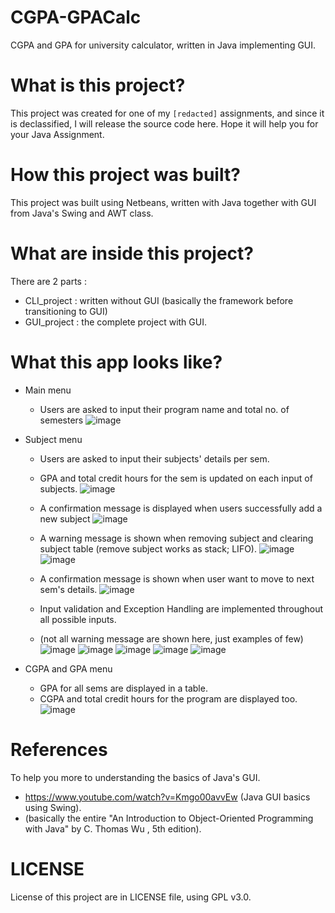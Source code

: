 # CGPA-GPACalc
CGPA and GPA for university calculator, written in Java implementing GUI.

# What is this project?
This project was created for one of my `[redacted]` assignments, and since it is declassified, I will release the source code here. Hope it will help you for your Java Assignment.

# How this project was built?
This project was built using Netbeans, written with Java together with GUI from Java's Swing and AWT class.

# What are inside this project?
There are 2 parts :
- CLI_project : written without GUI (basically the framework before transitioning to GUI)
- GUI_project : the complete project with GUI.

# What this app looks like?
- Main menu
  - Users are asked to input their program name and total no. of semesters
  ![image](https://user-images.githubusercontent.com/91692409/204714791-60473f84-85df-4eac-b724-7ccb48f3171b.png)

- Subject menu
  - Users are asked to input their subjects' details per sem.
  - GPA and total credit hours for the sem is updated on each input of subjects.
  ![image](https://user-images.githubusercontent.com/91692409/204714982-8f0baa78-a384-4476-a8e4-2c36849da78a.png)

  - A confirmation message is displayed when users successfully add a new subject
  ![image](https://user-images.githubusercontent.com/91692409/204715625-b9443a37-3080-4267-94e9-ca34120f01ac.png)

  - A warning message is shown when removing subject and clearing subject table (remove subject works as stack; LIFO).
  ![image](https://user-images.githubusercontent.com/91692409/204715975-6c9421c1-f4a3-4e30-9569-7d5bdb77c966.png)
  ![image](https://user-images.githubusercontent.com/91692409/204716036-2399e994-7978-4a83-afbf-3345038c9b33.png)

  - A confirmation message is shown when user want to move to next sem's details.
  ![image](https://user-images.githubusercontent.com/91692409/204716133-02956ee8-8ed8-4af1-8f78-5d06611ca8c3.png)

  - Input validation and Exception Handling are implemented throughout all possible inputs.
  - (not all warning message are shown here, just examples of few)
  ![image](https://user-images.githubusercontent.com/91692409/204716780-e9cce1bb-f673-4ded-805e-a5337e91fe91.png)
  ![image](https://user-images.githubusercontent.com/91692409/204716809-19b2a24c-a0f3-4db2-86fd-3fdce9ec9158.png)
  ![image](https://user-images.githubusercontent.com/91692409/204715489-2bdb8463-2dcd-4c90-b5a0-703ef2c306e4.png)
  ![image](https://user-images.githubusercontent.com/91692409/204715526-9cea7c5e-044f-48b3-86fb-f916632b3ff2.png)
  ![image](https://user-images.githubusercontent.com/91692409/204715561-3fb8abfb-7a49-42fa-b206-3141d33bbbea.png)

- CGPA and GPA menu
  - GPA for all sems are displayed in a table.
  - CGPA and total credit hours for the program are displayed too.
  ![image](https://user-images.githubusercontent.com/91692409/204716634-7414e08a-a28b-4436-9937-9d2742f736cd.png)

# References
To help you more to understanding the basics of Java's GUI.
- https://www.youtube.com/watch?v=Kmgo00avvEw (Java GUI basics using Swing).
- (basically the entire "An Introduction to Object-Oriented Programming with Java" by C. Thomas Wu , 5th edition).

# LICENSE
License of this project are in LICENSE file, using GPL v3.0.
